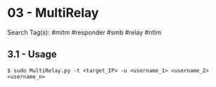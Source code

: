 # 03 - MultiRelay

Search Tag(s): #mitm #responder #smb #relay #ntlm

## 3.1 - Usage

```
$ sudo MultiRelay.py -t <target_IP> -u <username_1> <username_2> <username_n>
```